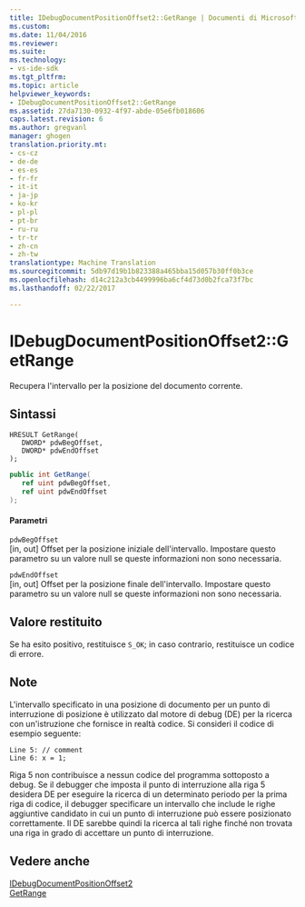 ```yaml
---
title: IDebugDocumentPositionOffset2::GetRange | Documenti di Microsoft
ms.custom: 
ms.date: 11/04/2016
ms.reviewer: 
ms.suite: 
ms.technology:
- vs-ide-sdk
ms.tgt_pltfrm: 
ms.topic: article
helpviewer_keywords:
- IDebugDocumentPositionOffset2::GetRange
ms.assetid: 27da7130-0932-4f97-abde-05e6fb018606
caps.latest.revision: 6
ms.author: gregvanl
manager: ghogen
translation.priority.mt:
- cs-cz
- de-de
- es-es
- fr-fr
- it-it
- ja-jp
- ko-kr
- pl-pl
- pt-br
- ru-ru
- tr-tr
- zh-cn
- zh-tw
translationtype: Machine Translation
ms.sourcegitcommit: 5db97d19b1b823388a465bba15d057b30ff0b3ce
ms.openlocfilehash: d14c212a3cb4499996ba6cf4d73d0b2fca73f7bc
ms.lasthandoff: 02/22/2017

---
```

# <a name="idebugdocumentpositionoffset2getrange"></a>IDebugDocumentPositionOffset2::GetRange
Recupera l'intervallo per la posizione del documento corrente.  
  
## <a name="syntax"></a>Sintassi  
  
```cpp#  
HRESULT GetRange(  
   DWORD* pdwBegOffset,  
   DWORD* pdwEndOffset  
);  
```  
  
```c#  
public int GetRange(  
   ref uint pdwBegOffset,  
   ref uint pdwEndOffset  
);  
```  
  
#### <a name="parameters"></a>Parametri  
 `pdwBegOffset`  
 [in, out] Offset per la posizione iniziale dell'intervallo. Impostare questo parametro su un valore null se queste informazioni non sono necessaria.  
  
 `pdwEndOffset`  
 [in, out] Offset per la posizione finale dell'intervallo. Impostare questo parametro su un valore null se queste informazioni non sono necessaria.  
  
## <a name="return-value"></a>Valore restituito  
 Se ha esito positivo, restituisce `S_OK`; in caso contrario, restituisce un codice di errore.  
  
## <a name="remarks"></a>Note  
 L'intervallo specificato in una posizione di documento per un punto di interruzione di posizione è utilizzato dal motore di debug (DE) per la ricerca con un'istruzione che fornisce in realtà codice. Si consideri il codice di esempio seguente:  
  
```  
Line 5: // comment  
Line 6: x = 1;  
```  
  
 Riga 5 non contribuisce a nessun codice del programma sottoposto a debug. Se il debugger che imposta il punto di interruzione alla riga 5 desidera DE per eseguire la ricerca di un determinato periodo per la prima riga di codice, il debugger specificare un intervallo che include le righe aggiuntive candidato in cui un punto di interruzione può essere posizionato correttamente. Il DE sarebbe quindi la ricerca al tali righe finché non trovata una riga in grado di accettare un punto di interruzione.  
  
## <a name="see-also"></a>Vedere anche  
 [IDebugDocumentPositionOffset2](../../../extensibility/debugger/reference/idebugdocumentpositionoffset2.md)   
 [GetRange](../../../extensibility/debugger/reference/idebugdocumentposition2-getrange.md)

